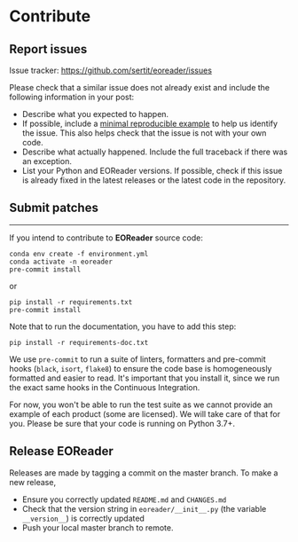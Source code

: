 # Contribute

## Report issues

Issue tracker: https://github.com/sertit/eoreader/issues

Please check that a similar issue does not already exist and include the following information in your post:

- Describe what you expected to happen.
- If possible, include a [minimal reproducible example](https://stackoverflow.com/help/minimal-reproducible-example)
  to help us identify the issue. This also helps check that the issue is not with your own code.
- Describe what actually happened. Include the full traceback if there was an exception.
- List your Python and EOReader versions.
  If possible, check if this issue is already fixed in the latest releases or the latest code in the repository.

## Submit patches
--------------

If you intend to contribute to **EOReader** source code:

```
conda env create -f environment.yml
conda activate -n eoreader
pre-commit install
```

or

```
pip install -r requirements.txt
pre-commit install
```

Note that to run the documentation, you have to add this step:

```
pip install -r requirements-doc.txt
```


We use ``pre-commit`` to run a suite of linters, formatters and pre-commit hooks (``black``, ``isort``, ``flake8``) to
ensure the code base is homogeneously formatted and easier to read. It's important that you install it, since we run the
exact same hooks in the Continuous Integration.

For now, you won't be able to run the test suite as we cannot provide an example of each product (some are licensed). We
will take care of that for you. Please be sure that your code is running on Python 3.7+.

Release EOReader
-------------

Releases are made by tagging a commit on the master branch. To make a new release,

* Ensure you correctly updated `README.md` and `CHANGES.md`
* Check that the version string in `eoreader/__init__.py` (the variable `__version__`) is correctly updated
* Push your local master branch to remote.
